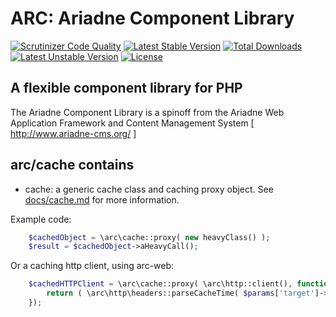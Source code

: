 ARC: Ariadne Component Library 
========================= 

[![Scrutinizer Code Quality](https://scrutinizer-ci.com/g/Ariadne-CMS/arc-cache/badges/quality-score.png?b=master)](https://scrutinizer-ci.com/g/Ariadne-CMS/arc-cache/?branch=master)
[![Latest Stable Version](https://poser.pugx.org/arc/cache/v/stable.svg)](https://packagist.org/packages/arc/cache)
[![Total Downloads](https://poser.pugx.org/arc/cache/downloads.svg)](https://packagist.org/packages/arc/cache)
[![Latest Unstable Version](https://poser.pugx.org/arc/cache/v/unstable.svg)](https://packagist.org/packages/arc/cache)
[![License](https://poser.pugx.org/arc/cache/license.svg)](https://packagist.org/packages/arc/cache)

A flexible component library for PHP 
------------------------------------ 

The Ariadne Component Library is a spinoff from the Ariadne Web 
Application Framework and Content Management System 
[ http://www.ariadne-cms.org/ ]

arc/cache contains
------------------
- cache: a generic cache class and caching proxy object. See [docs/cache.md](docs/cache.md) for more information.

Example code:

```php
    $cachedObject = \arc\cache::proxy( new heavyClass() );
    $result = $cachedObject->aHeavyCall();
```

Or a caching http client, using arc-web:

```php
    $cachedHTTPClient = \arc\cache::proxy( \arc\http::client(), function($params) {
        return ( \arc\http\headers::parseCacheTime( $params['target']->responseHeaders ) );
    });
```
